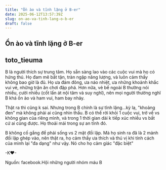 ```yaml
---
title: "Ồn ào và tĩnh lặng ở B-er"
date: 2025-06-12T13:57:39Z
slug: on-ao-va-tinh-lang-o-b-er
draft: false
---
```


## Ồn ào và tĩnh lặng ở B-er

## toto_tieuma

B là người thích sự trung tâm. Họ sẵn sàng lao vào các cuộc vui mà họ có hứng thú. Họ đam mê bất tận, tràn ngập năng lượng, và luôn cảm thấy không bao giờ là đủ. Họ ưa đám đông, ưa náo nhiệt, ưa những khoảnh khắc vui vẻ, những trận ăn chơi đập phá. Hơn nữa, vẻ bề ngoài B thường nói nhiều, cười nhiều (cốt lấn át nội tâm và suy nghĩ), nên mọi người thường nghĩ B khá ồn ào và ham vui, ham bay nhảy.
 
Thật ra thì cũng k sai. Nhưng trong B chính là sự tĩnh lặng...kỳ lạ, "khoảng đen" mà không phải ai cũng nhìn thấu. B có thể rời khỏi 1 cuộc vui, trở về vs không gian của riêng mình, và trong 1 thời gian dài k tiếp xúc nhiều vs bất cứ ai cũng được. Họ thoải mái trong sự an tĩnh đó.
 
B không cố gắng để phải sống vs 2 mặt đối lập. Mà họ sinh ra đã là 2 mảnh đối lập ghép vào, nên thật ra, họ cảm thấy ưa thích và thú vị khi tính cách của mình lại "đa dạng" như vậy. Nó cho họ cảm giác "đặc biệt"
 
-K♥-
 
Nguồn: facebook.Hội những người nhóm máu B
